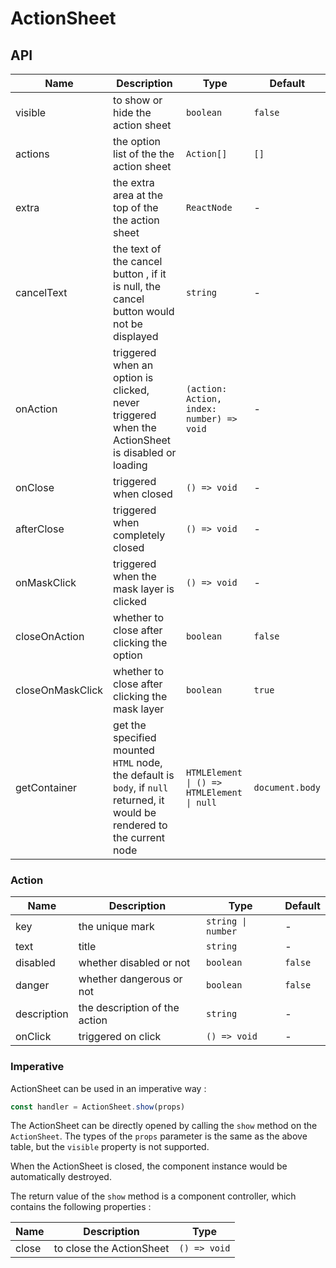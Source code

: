 # ActionSheet

<code src="./demos/index.tsx"></code>

## API

| Name             | Description                                                                                                                | Type                                       | Default         |
| ---------------- | -------------------------------------------------------------------------------------------------------------------------- | ------------------------------------------ | --------------- |
| visible          | to show or hide the action sheet                                                                                           | `boolean`                                  | `false`         |
| actions          | the option list of the the action sheet                                                                                    | `Action[]`                                 | `[]`            |
| extra            | the extra area at the top of the the action sheet                                                                          | `ReactNode`                                | -               |
| cancelText       | the text of the cancel button , if it is null, the cancel button would not be displayed                                    | `string`                                   | -               |
| onAction         | triggered when an option is clicked, never triggered when the ActionSheet is disabled or loading                           | `(action: Action, index: number) => void`  | -               |
| onClose          | triggered when closed                                                                                                      | `() => void`                               | -               |
| afterClose       | triggered when completely closed                                                                                           | `() => void`                               | -               |
| onMaskClick      | triggered when the mask layer is clicked                                                                                   | `() => void`                               | -               |
| closeOnAction    | whether to close after clicking the option                                                                                 | `boolean`                                  | `false`         |
| closeOnMaskClick | whether to close after clicking the mask layer                                                                             | `boolean`                                  | `true`          |
| getContainer     | get the specified mounted `HTML` node, the default is `body`, if `null` returned, it would be rendered to the current node | `HTMLElement \| () => HTMLElement \| null` | `document.body` |

### Action

| Name        | Description                   | Type               | Default |
| ----------- | ----------------------------- | ------------------ | ------- |
| key         | the unique mark               | `string \| number` | -       |
| text        | title                         | `string`           | -       |
| disabled    | whether disabled or not       | `boolean`          | `false` |
| danger      | whether dangerous or not      | `boolean`          | `false` |
| description | the description of the action | `string`           | -       |
| onClick     | triggered on click            | `() => void`       | -       |

### Imperative

ActionSheet can be used in an imperative way :

```ts | pure
const handler = ActionSheet.show(props)
```

The ActionSheet can be directly opened by calling the `show` method on the `ActionSheet`. The types of the `props` parameter is the same as the above table, but the `visible` property is not supported.

When the ActionSheet is closed, the component instance would be automatically destroyed.

The return value of the `show` method is a component controller, which contains the following properties :

| Name  | Description              | Type         |
| ----- | ------------------------ | ------------ |
| close | to close the ActionSheet | `() => void` |
